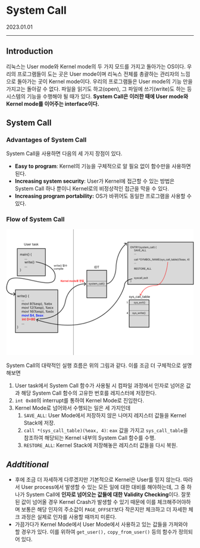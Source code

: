 # System Call

2023.01.01

---

## Introduction

리눅스는 User mode와 Kernel mode의 두 가지 모드를 가지고 돌아가는 OS이다. 우리의 프로그램들이 도는 곳은 User mode이며 리눅스 전체를 총괄하는 관리자의 느낌으로 돌아가는 곳이 Kernel mode이다. 우리의 프로그램들은 User mode의 기능 만을 가지고는 돌아갈 수 없다. 파일을 읽기도 하고(open), 그 파일에 쓰기(write)도 하는 등 시스템의 기능을 수행해야 될 때가 있다. **System Call은 이러한 때에 User mode와 Kernel mode를 이어주는 interface이다.** 

## System Call

### Advantages of System Call

System Call을 사용하면 다음의 세 가지 장점이 있다.                                                                                                                                                                                                                                                                                                                                                                                                                                                                                                                                                                                                                                                                                                                                                                                                                                                                                                                                                                                                                                                                                                                                                                                                                                                                                                                                                                                                                                                                                                                                                                                                                                                                                                                                                                                                                                                                                                                                                                                                                                                                                   

- **Easy to program**: Kernel의 기능을 구체적으로 알 필요 없이 함수만을 사용하면 된다.
- **Increasing system security**: User가 Kernel에 접근할 수 있는 방법은 System Call 하나 뿐이니 Kernel로의 비정상적인 접근을 막을 수 있다.
- **Increasing program portability:** OS가 바뀌어도 동일한 프로그램을 사용할 수 있다.

### Flow of System Call

![Untitled](System%20Call%20ce5a5900a6bb4d04ad67478c3ccc3f04/Untitled.png)

System Call의 대략적인 실행 흐름은 위의 그림과 같다. 이를 조금 더 구체적으로 설명해보면

1. User task에서 System Call 함수가 사용될 시 컴파일 과정에서 인자로 넘어온 값과 해당 System Call 함수의 고유한 번호를 레지스터에 저장한다.
2. `int 0x80`의 interrupt를 통하여 Kernel Mode로 진입한다.
3. Kernel Mode로 넘어와서 수행되는 일은 세 가지인데
    1. `SAVE_ALL`: User Mode에서 저장하지 않은 나머지 레지스터 값들을 Kernel Stack에 저장.
    2. `call *(sys_call_table)(%eax, 4)`: `eax` 값을 가지고 `sys_call_table`을 참조하여 해당되는 Kernel 내부의 System Call 함수를 수행.
    3. `RESTORE_ALL`: Kernel Stack에 저장해놓은 레지스터 값들을 다시 복원.

## *Addtitional*

- 후에 조금 더 자세하게 다루겠지만 기본적으로 Kernel은 User를 믿지 않는다. 따라서 User process에서 발생할 수 있는 모든 일에 대한 대비를 해야하는데, 그 중 하나가 System Call에 **인자로 넘어오는 값들에 대한 Validity Checking**이다. 잘못된 값이 넘어올 경우 Kernel Crash가 발생할 수 있기 때문에 이를 체크해주어야하며 보통은 해당 인자의 주소값이 `PAGE_OFFSET`보다 작은지만 체크하고 더 자세한 체크 과정은 실제로 인자를 사용할 때까지 미룬다.
- 가끔가다가 Kernel Mode에서 User Mode에서 사용하고 있는 값들을 가져와야 할 경우가 있다. 이를 위하여 `get_user(),` `copy_from_user()` 등의 함수가 정의되어 있다.